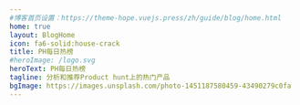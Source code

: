 ```yaml
---
#博客首页设置：https://theme-hope.vuejs.press/zh/guide/blog/home.html
home: true
layout: BlogHome
icon: fa6-solid:house-crack
title: PH每日热榜
#heroImage: /logo.svg
heroText: PH每日热榜
tagline: 分析和推荐Product hunt上的热门产品
bgImage: https://images.unsplash.com/photo-1451187580459-43490279c0fa
---
```


